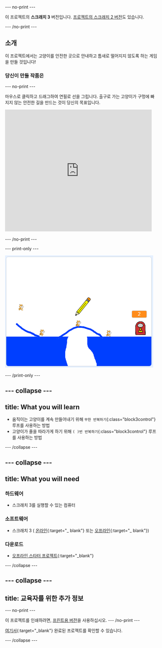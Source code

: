\--- no-print \---

이 프로젝트의 **스크래치 3** 버전입니다. [프로젝트의 스크래치 2 버전](https://projects.raspberrypi.org/en/projects/cats-scratch2)도 있습니다.

\--- /no-print \---

## 소개

이 프로젝트에서는 고양이를 안전한 곳으로 안내하고 틈새로 떨어지지 않도록 하는 게임을 만들 것입니다!

### 당신이 만들 작품은

\--- no-print \---

마우스로 클릭하고 드래그하여 연필로 선을 그립니다. 출구로 가는 고양이가 구멍에 빠지지 않는 안전한 길을 만드는 것이 당신의 목표입니다.

<div class="scratch-preview">
  <iframe allowtransparency="true" width="485" height="402" src="https://scratch.mit.edu/projects/embed/253667883/?autostart=false" frameborder="0" scrolling="no"></iframe>
</div>

\--- /no-print \---

\--- print-only \---

![Cats finished](images/cats-finished.png)

\--- /print-only \---

## \--- collapse \---

## title: What you will learn

+ 움직이는 고양이를 계속 만들어내기 위해 `무한 반복하기`{:class="block3control"} 루프를 사용하는 방법
+ 고양이가 줄을 따라가게 하기 위해 `( )번 반복하기`{:class="block3control"} 루프를 사용하는 방법

\--- /collapse \---

## \--- collapse \---

## title: What you will need

### 하드웨어

+ 스크래치 3를 실행할 수 있는 컴퓨터

### 소프트웨어

+ 스크래치 3 ( [온라인](http://rpf.io/scratchon){:target="_ blank"} 또는 [오프라인](http://rpf.io/scratchoff){:target="_ blank"})

### 다운로드

+ [오프라인 스타터 프로젝트](http://rpf.io/p/en/cats-go){:target="_blank"}

\--- /collapse \---

## \--- collapse \---

## title: 교육자를 위한 추가 정보

\--- no-print \---

이 프로젝트를 인쇄하려면, [프린트용 버전](https://projects.raspberrypi.org/en/projects/cats/print)을 사용하십시오. \--- /no-print \---

[여기서](http://rpf.io/p/en/cats-get){:target="_blank"} 완료된 프로젝트를 확인할 수 있습니다.

\--- /collapse \---